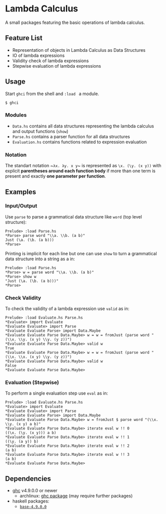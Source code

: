 # Lambda Calculus

A small packages featuring the basic operations of lambda calculus.

## Feature List
- Representation of objects in Lambda Calculus as Data Structures
- IO of lambda expressions
- Validity check of lambda expressions
- Stepwise evaluation of lambda expressions

## Usage
Start `ghci` from the shell and `:load ` a module.

```
$ ghci
```

### Modules
- `Data.hs` contains all data structures representing the lambda calculus and output functions (`show`)
- `Parse.hs` contains a parser function for all data structures
- `Evaluation.hs` contains functions related to expression evaluation

### Notation
The standart notation ~`λx. λy. x y`~ is represented as `\x. (\y. (x y))` with explicit **parentheses around each function body** if more than one term is present and exactly **one parameter per function**.

## Examples
### Input/Output
Use `parse` to parse a grammatical data structure like `word` (top level structure):
```
Prelude> :load Parse.hs
*Parse> parse word "\\a. \\b. (a b)"
Just (\a. (\b. (a b)))
*Parse>
```

Printing is implicit for each line but one can use `show` to turn a grammatical data structure into a string as a in:
```
Prelude> :load Parse.hs
*Parse> w = parse word "\\a. \\b. (a b)"
*Parse> show w
"Just (\a. (\b. (a b)))"
*Parse>
```

### Check Validity
To check the validity of a lambda expression use `valid` as in:
```
Prelude> :load Evaluate.hs Parse.hs
*Evaluate> import Evaluate
*Evaluate Evaluate> import Parse
*Evaluate Evaluate Parse> import Data.Maybe
*Evaluate Evaluate Parse Data.Maybe> w = w = fromJust (parse word "(\\x. \\y. (x y) \\y. (y z))")
*Evaluate Evaluate Parse Data.Maybe> valid w
True
*Evaluate Evaluate Parse Data.Maybe> w = w = fromJust (parse word "(\\x. \\x. (x y) \\y. (y z))")
*Evaluate Evaluate Parse Data.Maybe> valid w
False
*Evaluate Evaluate Parse Data.Maybe>
```

### Evaluation (Stepwise)
To perform a single evaluation step use `eval` as in:
```
Prelude> :load Evaluate.hs Parse.hs
*Evaluate> import Evaluate 
*Evaluate Evaluate> import Parse
*Evaluate Evaluate Parse> import Data.Maybe
*Evaluate Evaluate Parse Data.Maybe> w = fromJust $ parse word "(\\x. \\y. (x y) a b)"
*Evaluate Evaluate Parse Data.Maybe> iterate eval w !! 0
((\x. (\y. (x y))) a b)
*Evaluate Evaluate Parse Data.Maybe> iterate eval w !! 1
((\y. (a y)) b)
*Evaluate Evaluate Parse Data.Maybe> iterate eval w !! 2
(a b)
*Evaluate Evaluate Parse Data.Maybe> iterate eval w !! 3
(a b)
*Evaluate Evaluate Parse Data.Maybe>
```

## Dependencies
- [ghc](https://www.haskell.org/ghc/) v4.9.0.0 or newer
    - archlinux: [ghc package](https://www.archlinux.org/packages/community/x86_64/ghc/) (may require further packages)
- haskell packages:
    - [`base-4.9.0.0`](https://hackage.haskell.org/package/base-4.9.0.0)
